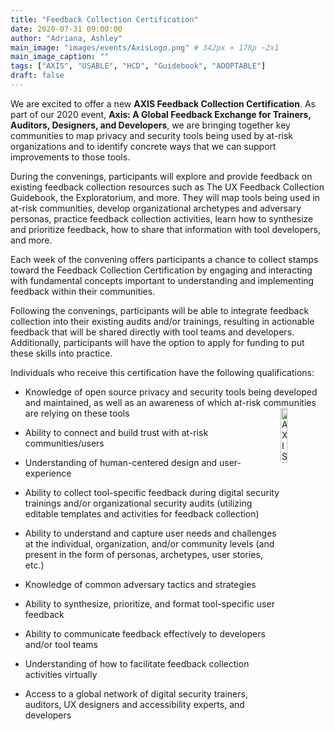 ```yaml
---
title: "Feedback Collection Certification"
date: 2020-07-31 09:00:00
author: "Adriana, Ashley"
main_image: "images/events/AxisLogo.png" # 342px × 178p ~2x1
main_image_caption: ""
tags: ["AXIS", "USABLE", "HCD", "Guidebook", "ADOPTABLE"]
draft: false
---
```


We are excited to offer a new **AXIS Feedback Collection Certification**. As part of our 2020 event, **Axis: A Global Feedback Exchange for Trainers, Auditors, Designers, and Developers**, we are bringing together key communities to map privacy and security tools being used by at-risk organizations and to identify concrete ways that we can support improvements to those tools.

During the convenings, participants will explore and provide feedback on existing feedback collection resources such as The UX Feedback Collection Guidebook, the Exploratorium, and more. They will map tools being used in at-risk communities, develop organizational archetypes and adversary personas, practice feedback collection activities, learn how to synthesize and prioritize feedback, how to share that information with tool developers, and more.

Each week of the convening offers participants a chance to collect stamps toward the Feedback Collection Certification by engaging and interacting with fundamental concepts important to understanding and implementing feedback within their communities.  

Following the convenings, participants will be able to integrate feedback collection into their existing audits and/or trainings, resulting in actionable feedback that will be shared directly with tool teams and developers. Additionally, participants will have the option to apply for funding to put these skills into practice.


Individuals who receive this certification have the following qualifications:

- Knowledge of open source privacy and security tools being developed and maintained, as well as an awareness of which at-risk communities are relying on these tools <img src="/images/AXIS/Stamps.PNG" alt="AXIS Certification Stamps" style="width: 15%; border: 0; float: right;" />

- Ability to connect and build trust with at-risk communities/users

- Understanding of human-centered design and user-experience

- Ability to collect tool-specific feedback during digital security trainings and/or organizational security audits (utilizing editable templates and activities for feedback collection)

- Ability to understand and capture user needs and challenges at the individual, organization, and/or community levels (and present in the form of personas, archetypes, user stories, etc.)

- Knowledge of common adversary tactics and strategies

- Ability to synthesize, prioritize, and format tool-specific user feedback

- Ability to communicate feedback effectively to developers and/or tool teams

- Understanding of how to facilitate feedback collection activities virtually  

- Access to a global network of digital security trainers, auditors, UX designers and accessibility experts, and developers
